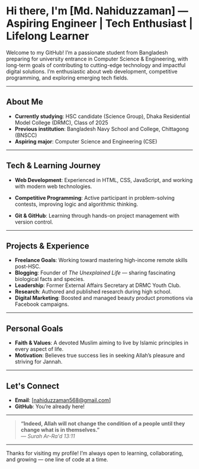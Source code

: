 # Hi there, I'm [Md. Nahiduzzaman] — Aspiring Engineer | Tech Enthusiast | Lifelong Learner

Welcome to my GitHub! I’m a passionate student from Bangladesh preparing for university entrance in Computer Science & Engineering, with long-term goals of contributing to cutting-edge technology and impactful digital solutions. I’m enthusiastic about web development, competitive programming, and exploring emerging tech fields.

---

## About Me

- **Currently studying**: HSC candidate (Science Group), Dhaka Residential Model College (DRMC), Class of 2025
- **Previous institution**: Bangladesh Navy School and College, Chittagong (BNSCC)
- **Aspiring major**: Computer Science and Engineering (CSE)

---

## Tech & Learning Journey

- **Web Development**: Experienced in HTML, CSS, JavaScript, and working with modern web technologies.
- **Competitive Programming**: Active participant in problem-solving contests, improving logic and algorithmic thinking.

- **Git & GitHub**: Learning through hands-on project management with version control.

---

## Projects & Experience

- **Freelance Goals**: Working toward mastering high-income remote skills post-HSC.
- **Blogging**: Founder of *The Unexplained Life* — sharing fascinating biological facts and species.
- **Leadership**: Former External Affairs Secretary at DRMC Youth Club.
- **Research**: Authored and published research during high school.
- **Digital Marketing**: Boosted and managed beauty product promotions via Facebook campaigns.

---

## Personal Goals

- **Faith & Values**: A devoted Muslim aiming to live by Islamic principles in every aspect of life.
- **Motivation**: Believes true success lies in seeking Allah’s pleasure and striving for Jannah.

---

## Let's Connect

- **Email**: [nahiduzzaman568@gmail.com]
- **GitHub**: You’re already here!

---

> **“Indeed, Allah will not change the condition of a people until they change what is in themselves.”**  
> — *Surah Ar-Ra'd 13:11*

---

Thanks for visiting my profile! I’m always open to learning, collaborating, and growing — one line of code at a time.